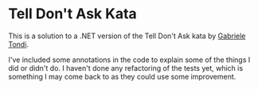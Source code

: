 # Tell Don't Ask Kata

This is a solution to a .NET version of the Tell Don't Ask kata by 
[Gabriele Tondi](https://github.com/gabrieletondi/tell-dont-ask-kata).

I've included some annotations in the code to explain some of the things I did or didn't do. I haven't done any refactoring of the tests yet, which is something I may come back to as they could use some improvement.
